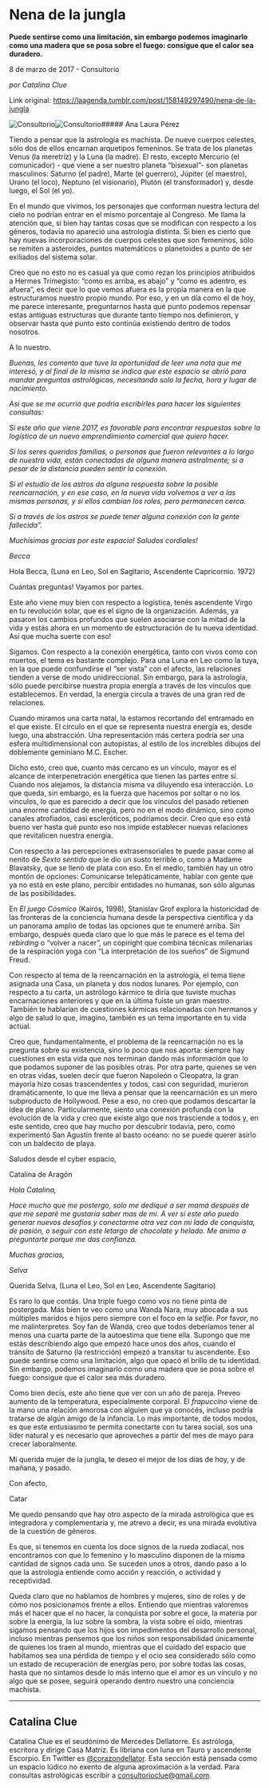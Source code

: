 # Nena de la jungla

**Puede sentirse como una limitación, sin embargo podemos imaginarlo
como una madera que se posa sobre el fuego: consigue que el calor sea
duradero.**

8 de marzo de 2017 - Consultorio

_por Catalina Clue_

Link original: https://laagenda.tumblr.com/post/158149297490/nena-de-la-jungla

![Consultorio](https://64.media.tumblr.com/9c87a73ae320d0675f23f49bf61d730b/tumblr_inline_p9riog7Y2r1t6q87u_500.jpg)![Consultorio](https://64.media.tumblr.com/9c87a73ae320d0675f23f49bf61d730b/tumblr_inline_p9riog7Y2r1t6q87u_500.jpg)##### Ana Laura Pérez

Tiendo a pensar que
la astrología es machista. De nueve cuerpos celestes, sólo dos de
ellos encarnan arquetipos femeninos. Se trata de los planetas Venus
(la meretriz) y la Luna (la madre). El resto, excepto Mercurio (el
comunicador) - que viene a ser nuestro planeta “bisexual”- son
planetas masculinos: Saturno (el padre), Marte (el guerrero), Júpiter
(el maestro), Urano (el loco), Neptuno (el visionario), Plutón (el
transformador) y, desde luego, el Sol (el yo).  


En el mundo que
vivimos, los personajes que conforman nuestra lectura del cielo no
podrían entrar en el mismo porcentaje al Congreso. Me llama la
atención que, si bien hay tantas cosas que se modifican con respecto
a los géneros, todavía no apareció una astrología distinta. Si
bien es cierto que hay nuevas incorporaciones de cuerpos celestes que
son femeninos, sólo se remiten a asteroides, puntos matemáticos o
planetoides a punto de ser exiliados del sistema solar.  


Creo que no esto no
es casual ya que como rezan los principios atribuidos a Hermes
Trimegisto: “como es arriba, es abajo” y “como es adentro, es
afuera”, es decir que lo que vemos afuera es la propia manera en la
que estructuramos nuestro propio mundo. Por eso, y en un día como el
de hoy, me parece interesante, preguntarnos hasta qué punto podemos
repensar estas antiguas estructuras que durante tanto tiempo nos
definieron, y observar hasta qué punto esto continúa existiendo
dentro de todos nosotros.  


  


A lo nuestro.

*Buenas, les comento que tuve la
oportunidad de leer una nota que me interesó, y al final de la misma
se indica que este espacio se abrió para mandar preguntas
astrológicas, necesitando solo la fecha, hora y lugar de nacimiento.*  


*Así que se me ocurrió que podría
escribirles para hacer las siguientes consultas:*

*Si este año que viene 2017,
es favorable para encontrar respuestas sobre la logística de un
nuevo emprendimiento comercial que quiero hacer.*

*Si los seres queridos
familias, o personas que fueron relevantes a lo largo de nuestra
vida, están conectadas de alguna manera astralmente; si a pesar de
la distancia pueden sentir la conexión.*

*Si el estudio de los astros da
alguna respuesta sobre la posible reencarnación, y en ese caso, en
la nueva vida volvemos a ver a las mismas personas, y si ellos
cambian los roles, pero permanecen cerca.*

*Si a través de los astros se
puede tener alguna conexión con la gente fallecida".*

*Muchísimas gracias por este
espacio! Saludos cordiales!*

*Becca* 

  


Hola Becca, (Luna
en Leo, Sol en Sagitario, Ascendente Capricornio. 1972)

Cuántas preguntas!
Vayamos por partes. 


Este año viene muy
bien con respecto a logística, tenés ascendente Virgo en tu
revolución solar, que es el signo de la organización. Además, ya
pasaron los cambios profundos que suelen asociarse con la mitad de la
vida y estás ahora en un momento de estructuración de tu nueva
identidad. Así que mucha suerte con eso!

Sigamos. Con
respecto a la conexión energética, tanto con vivos como con
muertos, el tema es bastante complejo. Para una Luna en Leo como la
tuya, en la que puede confundirse el “ser
vista” con el afecto, las relaciones
tienden a verse de modo unidireccional. Sin embargo, para la
astrología, sólo puede percibirse nuestra propia energía a través
de los vínculos que establecemos. En verdad, la energía circula a
través de una gran red de relaciones.  


Cuando miramos una
carta natal, la estamos recortando del entramado en el que existe. El
círculo en el que se representa nuestra energía es, desde luego,
una abstracción. Una representación más certera podría ser una
esfera multidimensional con autopistas, al estilo de los increíbles
dibujos del doblemente geminiano M.C. Escher.  


Dicho esto, creo
que, cuanto más cercano es un vínculo, mayor es el alcance de
interpenetración energética que tienen las partes entre sí. Cuando
nos alejamos, la distancia misma va diluyendo esa interacción. Lo
que queda, sin embargo, es la fuerza que hacemos por soltar o no los
vínculos, lo que es parecido a decir que los vínculos del pasado
retienen una enorme cantidad de energía, pero no en el modo
dinámico, sino como canales atrofiados, casi escleróticos,
podríamos decir. Creo que eso está bueno ver hasta qué punto eso
nos impide establecer nuevas relaciones que revitalicen nuestra
energía.  


Con respecto a las
percepciones extrasensoriales te puede pasar como al nenito de *Sexto
sentido* que le dio un susto terrible o, como a Madame Blavatsky,
que se llenó de plata con eso. En el medio, también hay un otro
montón de opciones: Comunicarse telepáticamente, hablar con gente
que ya no está en este plano, percibir entidades no humanas, son
sólo algunas de las posibilidades.   


En *El juego Cósmico*
(Kairós, 1998), Stanislav Grof explora la historicidad de las
fronteras de la conciencia humana desde la perspectiva científica y
da un panorama amplio de todas las opciones que te enumeré arriba.
Sin embargo, después queda claro que lo que más le parece es el
tema del *rebirding* o “volver a nacer”, un
copiright que combina técnicas milenarias de la respiración yoga
con “La interpretación de los sueños” de Sigmund Freud.

Con respecto al
tema de la reencarnación en la astrología, el tema tiene asignada
una Casa, un planeta y dos nodos lunares. Por ejemplo, con respecto a
tu carta, un astrólogo kármico te diría que tuviste muchas
encarnaciones anteriores y que en la última fuiste un gran maestro.
También te hablarían de cuestiones kármicas relacionadas con
hermanos y algo de salud lo que, imagino, también es un tema
importante en tu vida actual.  


Creo
que, fundamentalmente, el problema de la reencarnación no es la
pregunta sobre su existencia, sino lo poco que nos aporta:
siempre hay cuestiones en esta vida que nos terminan dando más
información que lo que podamos suponer de las posibles otras. Por
otra parte, quienes se ven en otras vidas, suelen decir que fueron
Napoleón o Cleopatra, la gran mayoría hizo cosas trascendentes y
todos, casi con seguridad, murieron dramáticamente, lo que me lleva
a pensar que la reencarnación es un mero subproducto de Hollywood.
Pese a eso, no creo que podamos descartar la idea de plano.
Particularmente, siento una conexión profunda con la evolución de
la vida y creo que existe algo que nos trasciende a todos y, en este
sentido, creo que hay mucho por descubrir todavía, pero, como
experimentó San Agustín frente al basto océano: no se puede querer
asirlo con un baldecito de playa.  


Saludos desde el
cyber espacio,  


Catalina de Aragón

  


*Hola Catalina,*

*Hace mucho que me postergo, solo me
dediqué a ser mamá después de que me separé me gustaría saber
mas de mi. A ver si este año puedo generar nuevos desafíos y
conectarme otra vez con mi lado de conquista, de pasión, o seguir
con este letargo de chocolate y helado. Me animo a preguntarte porque
me das confianza.*

*Muchas gracias,* 

*Selva*

  


Querida Selva,
(Luna el Leo, Sol en Leo, Ascendente Sagitario)

Es raro lo que
contás. Una triple fuego como vos no tiene pinta de postergada. Más
bien te veo como una Wanda Nara, muy abocada a sus múltiples maridos
e hijos pero siempre con el foco en la *selfie*. Por favor, no
me malinterpretes. Soy fan de Wanda, creo que todos deberíamos tener
al menos una cuarta parte de la autoestima que tiene ella. Supongo
que me estás describiendo algo que empezó hace unos dos años,
cuando el tránsito de Saturno (la restricción) empezó a transitar
tu ascendente. Eso puede sentirse como una limitación, algo que
opacó el brillo de tu identidad. Sin embargo, podemos imaginarlo
como una madera que se posa sobre el fuego: consigue que el calor sea
más duradero. 


Como bien decís,
este año tiene que ver con un año de pareja. Preveo aumento de la
temperatura, especialmente corporal. El *frapuccino* viene de la
mano una relación amorosa con alguien que ya conocés, incluso
podría tratarse de algún amigo de la infancia. Lo más importante,
de todos modos, es que este entusiasmo te permita conectarte con tu
tarea social, sos una líder natural y es necesario que aproveches a
partir del mes de mayo para crecer laboralmente.

Mi querida mujer de
la jungla, te deseo el mejor de los días de hoy, y de mañana, y
pasado.  


Con afecto,

Catar

  


Me quedo pensando
que hay otro aspecto de la mirada astrológica que es integradora y
complementaria y, me atrevo a decir, es una mirada evolutiva de la
cuestión de géneros.   


Es que, si tenemos en cuenta los doce
signos de la rueda zodiacal, nos encontramos con que lo femenino y lo
masculino disponen de la misma cantidad de signos cada uno. Se
suceden unos a otros, dando paso a lo que la astrología entiende
como acción y reacción, o actividad y receptividad. 


Queda claro que no
hablamos de hombres y mujeres, sino de
roles y de cómo nos posicionamos frente a ellos. Entiendo que
mientras valoremos más el hacer que el no hacer, la conquista por
sobre el goce, la materia por sobre la energía, la luz sobre la
sombra, la vista sobre el oído, mientras
sigamos pensando que los hijos son impedimentos del desarrollo
personal, incluso mientras pensemos que los niños son
responsabilidad únicamente de quienes los traen al mundo, mientras
que el cuidado del espacio que habitamos sea una pérdida de tiempo y
el ocio sea considerado sólo como un estado de
recuperación de energías pero, por sobre
todas las cosas, hasta que no sintamos desde lo más interno que el
amor es un vínculo y no algo que se posee, seguirá operando dentro
nuestro una conciencia machista.  




---

 Catalina Clue
--------------

 Catalina Clue es el seudónimo de Mercedes Dellatorre. Es astróloga, escritora y dirige Casa Matriz. Es libriana con luna en Tauro y ascendente Escorpio. En Twitter es [@corazondellator](https://twitter.com/corazondellator). Esta sección está pensada como un espacio lúdico no exento de alguna aproximación a la verdad. Para consultas astrológicas escribir a [consultorioclue@gmail.com](mailto:consultorioclue@gmail.com). 

